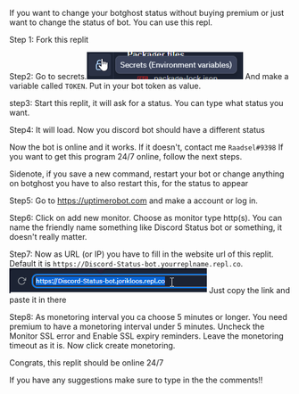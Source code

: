 If you want to change your botghost status without buying premium or just want to change the status of bot. You can use this repl.

Step 1: Fork this replit

Step2: Go to secrets.![secrets](image_2.png) And make a variable called `TOKEN`. Put in your bot token as value.

step3: Start this replit, it will ask for a status. You can type what status you want.

Step4: It will load. Now you discord bot should have a different status

Now the bot is online and it works. If it doesn't, contact me `Raadsel#9398`
If you want to get this program 24/7 online, follow the next steps. 

Sidenote, if you save a new command, restart your bot or change anything on botghost you have to also restart this, for the status to appear

Step5: Go to https://uptimerobot.com and make a account or log in.

Step6: Click on add new monitor. Choose as monitor type http(s). You can name the friendly name something like Discord Status bot or something, it doesn't really matter. 

Step7: Now as URL (or IP) you have to fill in the website url of this replit. Default it is `https://Discord-Status-bot.yourreplname.repl.co`. ![link](image.png) Just copy the link and paste it in there

Step8: As monetoring interval you ca choose 5 minutes or longer. You need premium to have a monetoring interval under 5 minutes. Uncheck the Monitor SSL error and Enable SSL expiry reminders. Leave the monetoring timeout as it is. Now click create monetoring.

Congrats, this replit should be online 24/7

If you have any suggestions make sure to type in the the comments!!